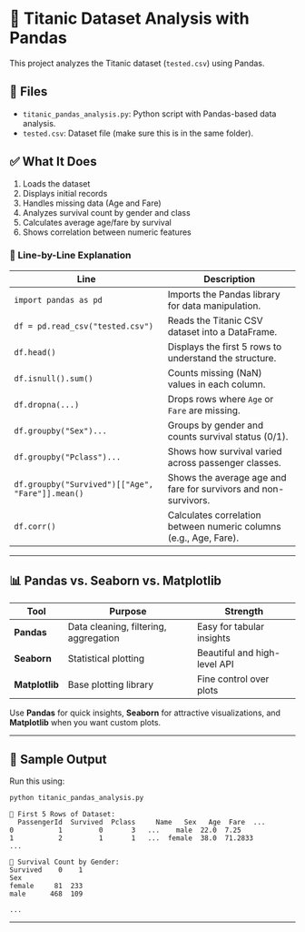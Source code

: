# 🚢 Titanic Dataset Analysis with Pandas

This project analyzes the Titanic dataset (`tested.csv`) using Pandas.

## 📂 Files

- `titanic_pandas_analysis.py`: Python script with Pandas-based data analysis.
- `tested.csv`: Dataset file (make sure this is in the same folder).

## ✅ What It Does

1. Loads the dataset
2. Displays initial records
3. Handles missing data (Age and Fare)
4. Analyzes survival count by gender and class
5. Calculates average age/fare by survival
6. Shows correlation between numeric features

### 📘 Line-by-Line Explanation

| Line                                             | Description                                                       |
| ------------------------------------------------ | ----------------------------------------------------------------- |
| `import pandas as pd`                            | Imports the Pandas library for data manipulation.                 |
| `df = pd.read_csv("tested.csv")`                 | Reads the Titanic CSV dataset into a DataFrame.                   |
| `df.head()`                                      | Displays the first 5 rows to understand the structure.            |
| `df.isnull().sum()`                              | Counts missing (NaN) values in each column.                       |
| `df.dropna(...)`                                 | Drops rows where `Age` or `Fare` are missing.                     |
| `df.groupby("Sex")...`                           | Groups by gender and counts survival status (0/1).                |
| `df.groupby("Pclass")...`                        | Shows how survival varied across passenger classes.               |
| `df.groupby("Survived")[["Age", "Fare"]].mean()` | Shows the average age and fare for survivors and non-survivors.   |
| `df.corr()`                                      | Calculates correlation between numeric columns (e.g., Age, Fare). |

---

## 📊 Pandas vs. Seaborn vs. Matplotlib

| Tool        | Purpose                               | Strength                     |
|-------------|----------------------------------------|------------------------------|
| **Pandas**  | Data cleaning, filtering, aggregation | Easy for tabular insights    |
| **Seaborn** | Statistical plotting                   | Beautiful and high-level API |
| **Matplotlib** | Base plotting library              | Fine control over plots      |

Use **Pandas** for quick insights, **Seaborn** for attractive visualizations, and **Matplotlib** when you want custom plots.

---

## 🧪 Sample Output

Run this using:
```bash
python titanic_pandas_analysis.py
````

```
🔹 First 5 Rows of Dataset:
  PassengerId  Survived  Pclass     Name   Sex   Age  Fare  ...
0           1         0       3   ...    male  22.0  7.25
1           2         1       1   ...  female  38.0  71.2833
...

🔹 Survival Count by Gender:
Survived    0    1
Sex                
female     81  233
male      468  109

...
```

---

